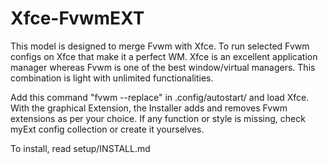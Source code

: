 # Xfce-FvwmEXT
This model is designed to merge Fvwm with Xfce. To run selected Fvwm configs on Xfce that make it a perfect WM. Xfce is an excellent application manager whereas Fvwm is one of the best window/virtual managers. This combination is light with unlimited functionalities.

Add this command "fvwm --replace" in .config/autostart/ and load Xfce. With the graphical Extension, the Installer adds and removes Fvwm extensions as per your choice. If any function or style is missing, check myExt config collection or create it yourselves.

To install, read setup/INSTALL.md

